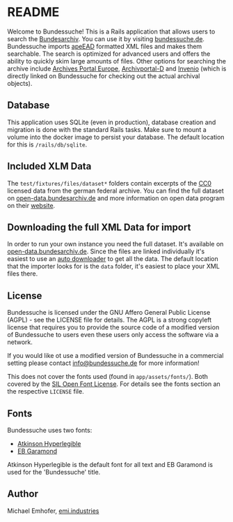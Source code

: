 # README
Welcome to Bundessuche! This is a Rails application that allows users to search the [Bundesarchiv](https://www.bundesarchiv.de/). You can use it by visiting [bundessuche.de](https://bundessuche.de).
Bundessuche imports [apeEAD](http://apex-project.eu/index.php/en/outcomes/standards/apeead) formatted XML files and makes them searchable.
The search is optimized for advanced users and offers the ability to quickly skim large amounts of files.
Other options for searching the archive include [Archives Portal Europe](https://www.archivesportaleurope.net), [Archivportal-D](https://www.archivportal-d.de) and [Invenio](https://invenio.bundesarchiv.de) (which is directly linked on Bundessuche for checking out the actual archival objects).

## Database
This application uses SQLite (even in production), database creation and migration is done with the standard Rails tasks.
Make sure to mount a volume into the docker image to persist your database. The default location for this is `/rails/db/sqlite`.

## Included XLM Data
The `test/fixtures/files/dataset*` folders contain excerpts of the [CC0](https://creativecommons.org/public-domain/cc0/) licensed data from the german federal archive. You can find the full dataset on [open-data.bundesarchiv.de](https://open-data.bundesarchiv.de/apex-ead/) and more information on open data program on their [website](https://www.bundesarchiv.de/DE/Content/Artikel/Ueber-uns/Aus-unserer-Arbeit/open-data.html).

## Downloading the full XML Data for import
In order to run your own instance you need the full dataset. It's available on [open-data.bundesarchiv.de](https://open-data.bundesarchiv.de/apex-ead/). Since the files are linked individually it's easiest to use an [auto downloader](https://www.downthemall.net/) to get all the data.
The default location that the importer looks for is the `data` folder, it's easiest to place your XML files there.

## License
Bundessuche is licensed under the GNU Affero General Public License (AGPL) - see the LICENSE file for details. The AGPL is a strong copyleft license that requires you to provide the source code of a modified version of Bundessuche to users even these users only access the software via a network.

If you would like ot use a modified version of Bundessuche in a commercial setting please contact <info@bundessuche.de> for more information!

This does not cover the fonts used (found in `app/assets/fonts/`). Both covered by the [SIL Open Font License](https://openfontlicense.org). For details see the fonts section an the respective `LICENSE` file.

## Fonts
Bundessuche uses two fonts:
* [Atkinson Hyperlegible](https://brailleinstitute.org/freefont)
* [EB Garamond](http://www.georgduffner.at/ebgaramond/)

Atkinson Hyperlegible is the default font for all text and EB Garamond is used for the 'Bundessuche' title.

## Author
Michael Emhofer, [emi.industries](https://emi.industries)
